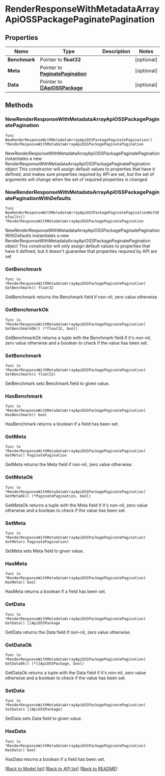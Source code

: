 # RenderResponseWithMetadataArrayApiOSSPackagePaginatePagination

## Properties

Name | Type | Description | Notes
------------ | ------------- | ------------- | -------------
**Benchmark** | Pointer to **float32** |  | [optional] 
**Meta** | Pointer to [**PaginatePagination**](PaginatePagination.md) |  | [optional] 
**Data** | Pointer to [**[]ApiOSSPackage**](ApiOSSPackage.md) |  | [optional] 

## Methods

### NewRenderResponseWithMetadataArrayApiOSSPackagePaginatePagination

`func NewRenderResponseWithMetadataArrayApiOSSPackagePaginatePagination() *RenderResponseWithMetadataArrayApiOSSPackagePaginatePagination`

NewRenderResponseWithMetadataArrayApiOSSPackagePaginatePagination instantiates a new RenderResponseWithMetadataArrayApiOSSPackagePaginatePagination object
This constructor will assign default values to properties that have it defined,
and makes sure properties required by API are set, but the set of arguments
will change when the set of required properties is changed

### NewRenderResponseWithMetadataArrayApiOSSPackagePaginatePaginationWithDefaults

`func NewRenderResponseWithMetadataArrayApiOSSPackagePaginatePaginationWithDefaults() *RenderResponseWithMetadataArrayApiOSSPackagePaginatePagination`

NewRenderResponseWithMetadataArrayApiOSSPackagePaginatePaginationWithDefaults instantiates a new RenderResponseWithMetadataArrayApiOSSPackagePaginatePagination object
This constructor will only assign default values to properties that have it defined,
but it doesn't guarantee that properties required by API are set

### GetBenchmark

`func (o *RenderResponseWithMetadataArrayApiOSSPackagePaginatePagination) GetBenchmark() float32`

GetBenchmark returns the Benchmark field if non-nil, zero value otherwise.

### GetBenchmarkOk

`func (o *RenderResponseWithMetadataArrayApiOSSPackagePaginatePagination) GetBenchmarkOk() (*float32, bool)`

GetBenchmarkOk returns a tuple with the Benchmark field if it's non-nil, zero value otherwise
and a boolean to check if the value has been set.

### SetBenchmark

`func (o *RenderResponseWithMetadataArrayApiOSSPackagePaginatePagination) SetBenchmark(v float32)`

SetBenchmark sets Benchmark field to given value.

### HasBenchmark

`func (o *RenderResponseWithMetadataArrayApiOSSPackagePaginatePagination) HasBenchmark() bool`

HasBenchmark returns a boolean if a field has been set.

### GetMeta

`func (o *RenderResponseWithMetadataArrayApiOSSPackagePaginatePagination) GetMeta() PaginatePagination`

GetMeta returns the Meta field if non-nil, zero value otherwise.

### GetMetaOk

`func (o *RenderResponseWithMetadataArrayApiOSSPackagePaginatePagination) GetMetaOk() (*PaginatePagination, bool)`

GetMetaOk returns a tuple with the Meta field if it's non-nil, zero value otherwise
and a boolean to check if the value has been set.

### SetMeta

`func (o *RenderResponseWithMetadataArrayApiOSSPackagePaginatePagination) SetMeta(v PaginatePagination)`

SetMeta sets Meta field to given value.

### HasMeta

`func (o *RenderResponseWithMetadataArrayApiOSSPackagePaginatePagination) HasMeta() bool`

HasMeta returns a boolean if a field has been set.

### GetData

`func (o *RenderResponseWithMetadataArrayApiOSSPackagePaginatePagination) GetData() []ApiOSSPackage`

GetData returns the Data field if non-nil, zero value otherwise.

### GetDataOk

`func (o *RenderResponseWithMetadataArrayApiOSSPackagePaginatePagination) GetDataOk() (*[]ApiOSSPackage, bool)`

GetDataOk returns a tuple with the Data field if it's non-nil, zero value otherwise
and a boolean to check if the value has been set.

### SetData

`func (o *RenderResponseWithMetadataArrayApiOSSPackagePaginatePagination) SetData(v []ApiOSSPackage)`

SetData sets Data field to given value.

### HasData

`func (o *RenderResponseWithMetadataArrayApiOSSPackagePaginatePagination) HasData() bool`

HasData returns a boolean if a field has been set.


[[Back to Model list]](../README.md#documentation-for-models) [[Back to API list]](../README.md#documentation-for-api-endpoints) [[Back to README]](../README.md)



